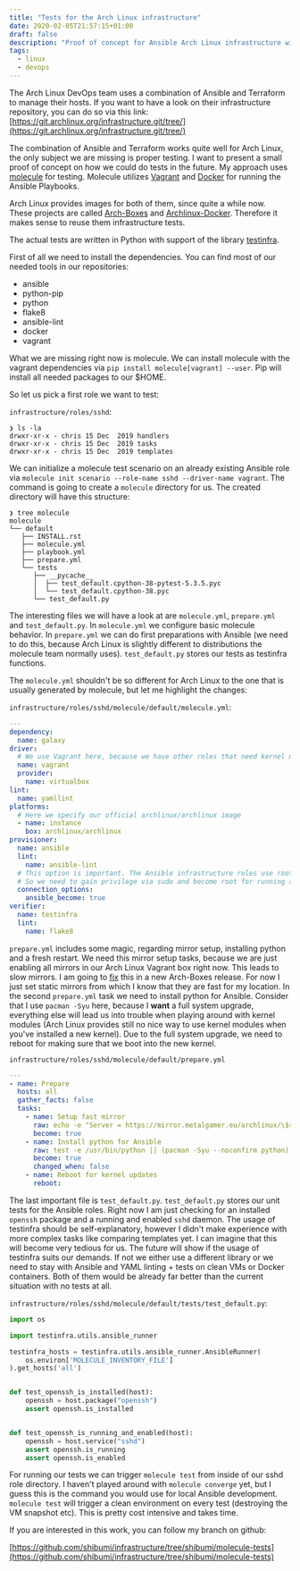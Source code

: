 ```yaml
---
title: "Tests for the Arch Linux infrastructure"
date: 2020-02-05T21:57:15+01:00
draft: false
description: "Proof of concept for Ansible Arch Linux infrastructure with Molecule and Testinfra"
tags:
  - linux
  - devops
---
```


The Arch Linux DevOps team uses a combination of Ansible and Terraform to
manage their hosts. If you want to have a look on their infrastructure
repository, you can do so via this link:
[https://git.archlinux.org/infrastructure.git/tree/](https://git.archlinux.org/infrastructure.git/tree/)

The combination of Ansible and Terraform works quite well for Arch Linux, the
only subject we are missing is proper testing. I want to present a small proof
of concept on how we could do tests in the future. My approach uses
[molecule](https://github.com/ansible-community/molecule) for testing.
Molecule utilizes [Vagrant](https://vagrant.io) and [Docker](https://docker.io)
for running the Ansible Playbooks.

Arch Linux provides images for both of them, since quite a while now. These
projects are called [Arch-Boxes](https://github.com/archlinux/arch-boxes) and
[Archlinux-Docker](https://github.com/archlinux/archlinux-docker). Therefore it
makes sense to reuse them infrastructure tests.

The actual tests are written in Python with support of the library
[testinfra](https://testinfra.readthedocs.io/en/latest/).

First of all we need to install the dependencies. You can find most of our
needed tools in our repositories:

* ansible
* python-pip
* python
* flake8
* ansible-lint
* docker
* vagrant

What we are missing right now is molecule. We can install molecule with the
vagrant dependencies via `pip install molecule[vagrant] --user`. Pip will
install all needed packages to our $HOME.


So let us pick a first role we want to test:

`infrastructure/roles/sshd`:
```
❯ ls -la
drwxr-xr-x - chris 15 Dec  2019 handlers
drwxr-xr-x - chris 15 Dec  2019 tasks
drwxr-xr-x - chris 15 Dec  2019 templates
```

We can initialize a molecule test scenario on an already existing Ansible role
via `molecule init scenario --role-name sshd --driver-name vagrant`.
The command is going to create a `molecule` directory for us. The created directory will have this structure:
```
❯ tree molecule 
molecule
└── default
   ├── INSTALL.rst
   ├── molecule.yml
   ├── playbook.yml
   ├── prepare.yml
   └── tests
      ├── __pycache__
      │  ├── test_default.cpython-38-pytest-5.3.5.pyc
      │  └── test_default.cpython-38.pyc
      └── test_default.py
```

The interesting files we will have a look at are `molecule.yml`, `prepare.yml`
and `test_default.py`.  In `molecule.yml` we configure basic molecule behavior.
In `prepare.yml` we can do first preparations with Ansible (we need to do this,
because Arch Linux is slightly different to distributions the molecule team
normally uses). `test_default.py` stores our tests as testinfra functions.

The `molecule.yml` shouldn't be so different for Arch Linux to the one that is usually generated by molecule, but let me highlight the changes:

`infrastructure/roles/sshd/molecule/default/molecule.yml`:
```yaml
---
dependency:
  name: galaxy
driver:
  # We use Vagrant here, because we have other roles that need kernel modules etc
  name: vagrant
  provider:
    name: virtualbox
lint:
  name: yamllint
platforms:
  # Here we specify our official archlinux/archlinux image
  - name: instance
    box: archlinux/archlinux
provisioner:
  name: ansible
  lint:
    name: ansible-lint
  # This option is important. The Ansible infrastructure roles use root on default.
  # So we need to gain privilege via sudo and become root for running all roles.
  connection_options:
    ansible_become: true
verifier:
  name: testinfra
  lint:
    name: flake8
```

`prepare.yml` includes some magic, regarding mirror setup, installing python
and a fresh restart.  We need this mirror setup tasks, because we are just
enabling all mirrors in our Arch Linux Vagrant box right now. This leads to
slow mirrors. I am going to
[fix](https://github.com/archlinux/arch-boxes/issues/81) this in a new
Arch-Boxes release. For now I just set static mirrors from which I know that
they are fast for my location.  In the second `prepare.yml` task we need to
install python for Ansible.  Consider that I use `pacman -Syu` here, because I
**want** a full system upgrade, everything else will lead us into trouble when
playing around with kernel modules (Arch Linux provides still no nice way to
use kernel modules when you've installed a new kernel). Due to the full system
upgrade, we need to reboot for making sure that we boot into the new kernel.


`infrastructure/roles/sshd/molecule/default/prepare.yml`
```yaml
---
- name: Prepare
  hosts: all
  gather_facts: false
  tasks:
    - name: Setup fast mirror
      raw: echo -e "Server = https://mirror.metalgamer.eu/archlinux/\$repo/os/\$arch\nServer = https://mirror.metalgamer.eu/archlinux/\$repo/os/\$arch\nhttps://ftp.spline.inf.fu-berlin.de/mirrors/archlinux/\$repo/os/\$arch" > /etc/pacman.d/mirrorlist
      become: true
    - name: Install python for Ansible
      raw: test -e /usr/bin/python || (pacman -Syu --noconfirm python)
      become: true
      changed_when: false
    - name: Reboot for kernel updates
      reboot:
```

The last important file is `test_default.py`. `test_default.py` stores our unit
tests for the Ansible roles. Right now I am just checking for an installed
`openssh` package and a running and enabled `sshd` daemon. The usage of
testinfra should be self-explanatory, however I didn't make experience with
more complex tasks like comparing templates yet. I can imagine that this will
become very tedious for us. The future will show if the usage of testinfra
suits our demands. If not we either use a different library or we need to stay
with Ansible and YAML linting + tests on clean VMs or Docker containers. Both
of them would be already far better than the current situation with no tests at
all.

`infrastructure/roles/sshd/molecule/default/tests/test_default.py`:
```python
import os

import testinfra.utils.ansible_runner

testinfra_hosts = testinfra.utils.ansible_runner.AnsibleRunner(
    os.environ['MOLECULE_INVENTORY_FILE']
).get_hosts('all')


def test_openssh_is_installed(host):
    openssh = host.package("openssh")
    assert openssh.is_installed


def test_openssh_is_running_and_enabled(host):
    openssh = host.service("sshd")
    assert openssh.is_running
    assert openssh.is_enabled
```

For running our tests we can trigger `molecule test` from inside of our sshd
role directory. I haven't played around with `molecule converge` yet, but I
guess this is the command you would use for local Ansible development.
`molecule test` will trigger a clean environment on every test (destroying the
VM snapshot etc). This is pretty cost intensive and takes time.

If you are interested in this work, you can follow my branch on github:

[https://github.com/shibumi/infrastructure/tree/shibumi/molecule-tests](https://github.com/shibumi/infrastructure/tree/shibumi/molecule-tests)
